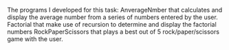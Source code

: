 The programs I developed for this task:
AnverageNmber that calculates and display the average number from a series of numbers entered by the user.
Factorial that make use of recursion to determine and display the factorial numbers 
RockPaperScissors that plays a best out of 5 rock/paper/scissors game with the user.

